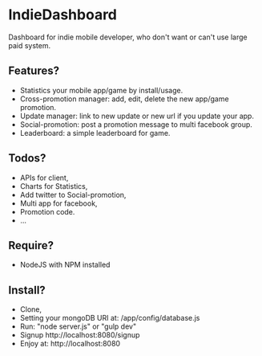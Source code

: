 IndieDashboard
=============
Dashboard for indie mobile developer, who don't want or can't use large paid system.
## Features?
- Statistics your mobile app/game by install/usage.
- Cross-promotion manager: add, edit, delete the new app/game promotion.
- Update manager: link to new update or new url if you update your app.
- Social-promotion: post a promotion message to multi facebook group.
- Leaderboard: a simple leaderboard for game.

## Todos?
- APIs for client,
- Charts for Statistics,
- Add twitter to Social-promotion,
- Multi app for facebook,
- Promotion code.
- ...

## Require?
- NodeJS with NPM installed

## Install?
- Clone, 
- Setting your mongoDB URI at: /app/config/database.js
- Run: "node server.js" or "gulp dev"
- Signup http://localhost:8080/signup
- Enjoy at: http://localhost:8080
